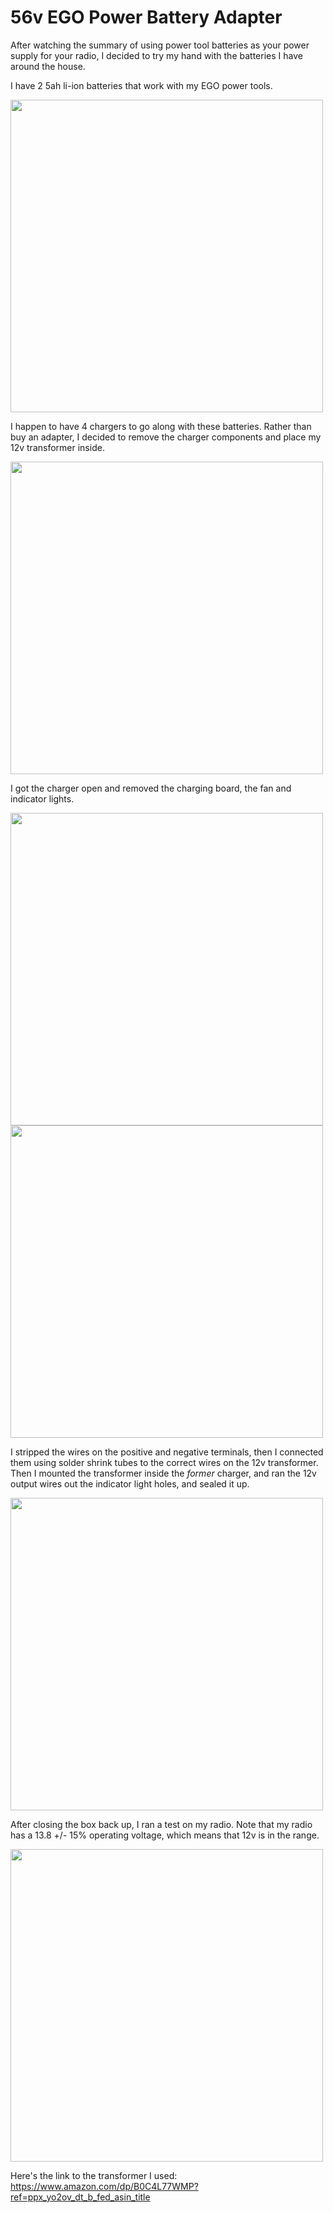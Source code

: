 # 56v EGO Power Battery Adapter

After watching the summary of using power tool batteries as your power supply for your radio, I decided to try my hand with the batteries I have around the house.

I have 2 5ah li-ion batteries that work with my EGO power tools.


<img src="/56v%20ego%20battery/pictures/IMG_20250130_180505084.jpg" width="500">

I happen to have 4 chargers to go along with these batteries. Rather than buy an adapter, I decided to remove the charger components and place my 12v transformer inside.

<img src="/56v%20ego%20battery/pictures/IMG_20250130_180456907_HDR.jpg" width="500">

I got the charger open and removed the charging board, the fan and indicator lights.

<img src="/56v%20ego%20battery/pictures/IMG_20250130_180526457_HDR.jpg" width="500">

<img src="/56v%20ego%20battery/pictures/IMG_20250130_181134125_HDR.jpg" width="500">

I stripped the wires on the positive and negative terminals, then I connected them using solder shrink tubes to the correct wires on the 12v transformer. Then I mounted the transformer inside the _former_ charger, and ran the 12v output wires out the indicator light holes, and sealed it up.

<img src="/56v%20ego%20battery/pictures/IMG_20250130_181641018_HDR.jpg" width="500">

After closing the box back up, I ran a test on my radio. Note that my radio has a 13.8 +/- 15% operating voltage, which means that 12v is in the range.

<img src="/56v%20ego%20battery/pictures/IMG_20250130_184943615.jpg" width="500">

Here's the link to the transformer I used:
https://www.amazon.com/dp/B0C4L77WMP?ref=ppx_yo2ov_dt_b_fed_asin_title